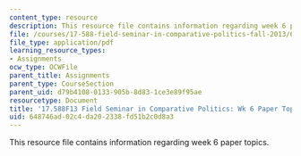 ```yaml
---
content_type: resource
description: This resource file contains information regarding week 6 paper topics.
file: /courses/17-588-field-seminar-in-comparative-politics-fall-2013/648746ad02c4da202338fd51b2c0d8a3_MIT17_588F13_Week6Paper.pdf
file_type: application/pdf
learning_resource_types:
- Assignments
ocw_type: OCWFile
parent_title: Assignments
parent_type: CourseSection
parent_uid: d79b4108-0133-905b-8d83-1ce3e89f95ae
resourcetype: Document
title: '17.588F13 Field Seminar in Comparative Politics: Wk 6 Paper Topics'
uid: 648746ad-02c4-da20-2338-fd51b2c0d8a3
---
```

This resource file contains information regarding week 6 paper topics.

